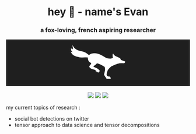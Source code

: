 <h1 align="center">hey 🦊 - name's Evan</h1>
<h3 align="center">a fox-loving, french aspiring researcher</h3>

<p align="center">
  <img src="banner.gif" alt="GIF d'un renard blanc courant sur un fond noir">
</p>

<p align="center">
  <img src="https://img.shields.io/badge/python-3670A0?style=for-the-badge&logo=python&logoColor=ffdd54">
  <img src="https://img.shields.io/badge/scala-%23DC322F.svg?style=for-the-badge&logo=scala&logoColor=white">
  <img src="https://img.shields.io/badge/c++-%2300599C.svg?style=for-the-badge&logo=c%2B%2B&logoColor=white">
</p>

my current topics of research :
- social bot detections on twitter
- tensor approach to data science and tensor decompositions
